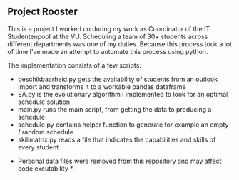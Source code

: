 ## Project Rooster

This is a project I worked on during my work as Coordinator of the IT Studentenpool at the VU. Scheduling a team of 30+ students across different departments was one of my duties. Because this process took a lot of time I've made an attempt to automate this process using python. 

The implementation consists of a few scripts:
- beschikbaarheid.py gets the availability of students from an outlook import and transforms it to a workable pandas dataframe
- EA.py is the evolutionary algorithm I implemented to look for an optimal schedule solution
- main.py runs the main script, from getting the data to producing a schedule
- schedule.py contains helper function to generate for example an empty / random schedule
- skillmatrix.py reads a file that indicates the capabilities and skills of every student

* Personal data files were removed from this repository and may affect code excutabllity *
